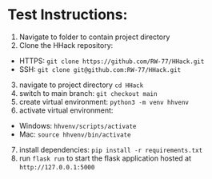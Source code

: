 # Test Instructions:
1. Navigate to folder to contain project directory
2. Clone the HHack repository:
- HTTPS: `git clone https://github.com/RW-77/HHack.git`
- SSH: `git clone git@github.com:RW-77/HHack.git`
3. navigate to project directory `cd HHack`
4. switch to main branch: `git checkout main`
5. create virtual environment: `python3 -m venv hhvenv`
6. activate virtual environment:

- Windows: `hhvenv/scripts/activate`
- Mac: `source hhvenv/bin/activate`
7. install dependencies: `pip install -r requirements.txt`
8. run `flask run` to start the flask application hosted at `http://127.0.0.1:5000`